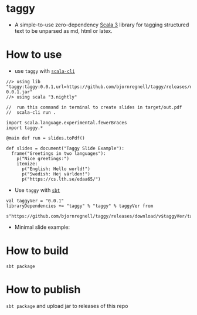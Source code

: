 # taggy
* A simple-to-use zero-dependency [Scala 3](https://docs.scala-lang.org/scala3/new-in-scala3.html) library for tagging structured text to be unparsed as md, html or latex.

# How to use

* use `taggy` with [`scala-cli`](https://scala-cli.virtuslab.org/)
```
//> using lib "taggy:taggy:0.0.1,url=https://github.com/bjornregnell/taggy/releases/download/v0.0.1/taggy_3-0.0.1.jar"
//> using scala "3.nightly"

//  run this command in terminal to create slides in target/out.pdf 
//  scala-cli run .

import scala.language.experimental.fewerBraces
import taggy.*

@main def run = slides.toPdf()

def slides = document("Taggy Slide Example"):
  frame("Greetings in two languages"):
    p("Nice greetings:")
    itemize:
      p("English: Hello world!")
      p("Swedish: Hej världen!")
      p("https://cs.lth.se/edaa65/")
```

* Use `taggy` with [`sbt`](https://www.scala-sbt.org/) 
```
val taggyVer = "0.0.1"
libraryDependencies += "taggy" % "taggy" % taggyVer from 
  s"https://github.com/bjornregnell/taggy/releases/download/v$taggyVer/taggy_3-$tabbyVer.jar"
```

* Minimal slide example:


# How to build

`sbt package`

# How to publish

`sbt package` and upload jar to releases of this repo